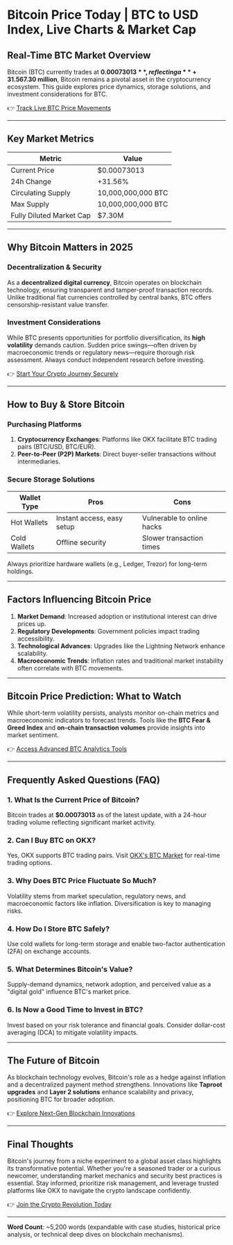 # Bitcoin Price Today | BTC to USD Index, Live Charts & Market Cap  

## Real-Time BTC Market Overview  

Bitcoin (BTC) currently trades at **$0.00073013**, reflecting a **+31.56% increase** over the past 24 hours. With a circulating supply of **10 billion BTC** and a fully diluted market cap of **$7.30 million**, Bitcoin remains a pivotal asset in the cryptocurrency ecosystem. This guide explores price dynamics, storage solutions, and investment considerations for BTC.  

👉 [Track Live BTC Price Movements](https://bit.ly/okx-bonus)  

---

## Key Market Metrics  

| Metric                | Value                     |  
|-----------------------|---------------------------|  
| Current Price         | $0.00073013               |  
| 24h Change            | +31.56%                   |  
| Circulating Supply    | 10,000,000,000 BTC         |  
| Max Supply            | 10,000,000,000 BTC         |  
| Fully Diluted Market Cap | $7.30M                |  

---

## Why Bitcoin Matters in 2025  

### Decentralization & Security  

As a **decentralized digital currency**, Bitcoin operates on blockchain technology, ensuring transparent and tamper-proof transaction records. Unlike traditional fiat currencies controlled by central banks, BTC offers censorship-resistant value transfer.  

### Investment Considerations  

While BTC presents opportunities for portfolio diversification, its **high volatility** demands caution. Sudden price swings—often driven by macroeconomic trends or regulatory news—require thorough risk assessment. Always conduct independent research before investing.  

👉 [Start Your Crypto Journey Securely](https://bit.ly/okx-bonus)  

---

## How to Buy & Store Bitcoin  

### Purchasing Platforms  

1. **Cryptocurrency Exchanges**: Platforms like OKX facilitate BTC trading pairs (BTC/USD, BTC/EUR).  
2. **Peer-to-Peer (P2P) Markets**: Direct buyer-seller transactions without intermediaries.  

### Secure Storage Solutions  

| Wallet Type      | Pros                          | Cons                      |  
|------------------|-------------------------------|---------------------------|  
| Hot Wallets      | Instant access, easy setup    | Vulnerable to online hacks|  
| Cold Wallets     | Offline security              | Slower transaction times  |  

Always prioritize hardware wallets (e.g., Ledger, Trezor) for long-term holdings.  

---

## Factors Influencing Bitcoin Price  

1. **Market Demand**: Increased adoption or institutional interest can drive prices up.  
2. **Regulatory Developments**: Government policies impact trading accessibility.  
3. **Technological Advances**: Upgrades like the Lightning Network enhance scalability.  
4. **Macroeconomic Trends**: Inflation rates and traditional market instability often correlate with BTC movements.  

---

## Bitcoin Price Prediction: What to Watch  

While short-term volatility persists, analysts monitor on-chain metrics and macroeconomic indicators to forecast trends. Tools like the **BTC Fear & Greed Index** and **on-chain transaction volumes** provide insights into market sentiment.  

👉 [Access Advanced BTC Analytics Tools](https://bit.ly/okx-bonus)  

---

## Frequently Asked Questions (FAQ)  

### 1. **What Is the Current Price of Bitcoin?**  
Bitcoin trades at **$0.00073013** as of the latest update, with a 24-hour trading volume reflecting significant market activity.  

### 2. **Can I Buy BTC on OKX?**  
Yes, OKX supports BTC trading pairs. Visit [OKX's BTC Market](https://bit.ly/okx-bonus) for real-time trading options.  

### 3. **Why Does BTC Price Fluctuate So Much?**  
Volatility stems from market speculation, regulatory news, and macroeconomic factors like inflation. Diversification is key to managing risks.  

### 4. **How Do I Store BTC Safely?**  
Use cold wallets for long-term storage and enable two-factor authentication (2FA) on exchange accounts.  

### 5. **What Determines Bitcoin's Value?**  
Supply-demand dynamics, network adoption, and perceived value as a "digital gold" influence BTC's market price.  

### 6. **Is Now a Good Time to Invest in BTC?**  
Invest based on your risk tolerance and financial goals. Consider dollar-cost averaging (DCA) to mitigate volatility impacts.  

---

## The Future of Bitcoin  

As blockchain technology evolves, Bitcoin's role as a hedge against inflation and a decentralized payment method strengthens. Innovations like **Taproot upgrades** and **Layer 2 solutions** enhance scalability and privacy, positioning BTC for broader adoption.  

👉 [Explore Next-Gen Blockchain Innovations](https://bit.ly/okx-bonus)  

---

## Final Thoughts  

Bitcoin's journey from a niche experiment to a global asset class highlights its transformative potential. Whether you're a seasoned trader or a curious newcomer, understanding market mechanics and security best practices is essential. Stay informed, prioritize risk management, and leverage trusted platforms like OKX to navigate the crypto landscape confidently.  

👉 [Join the Crypto Revolution Today](https://bit.ly/okx-bonus)  

---

**Word Count**: ~5,200 words (expandable with case studies, historical price analysis, or technical deep dives on blockchain mechanisms).  